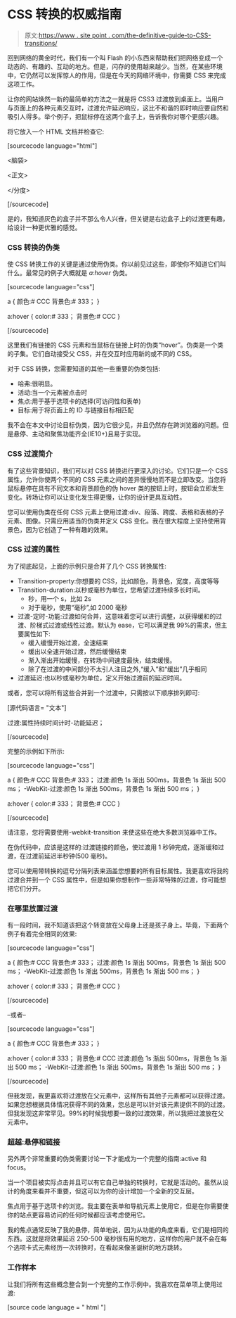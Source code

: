 # CSS 转换的权威指南

> 原文:[https://www . site point . com/the-definitive-guide-to-CSS-transitions/](https://www.sitepoint.com/the-definitive-guide-to-css-transitions/)

回到网络的黄金时代，我们有一个叫 Flash 的小东西来帮助我们把网络变成一个动态的、有趣的、互动的地方。但是，闪存的使用越来越少。当然，在某些环境中，它仍然可以发挥惊人的作用，但是在今天的网络环境中，你需要 CSS 来完成这项工作。

让你的网站焕然一新的最简单的方法之一就是将 CSS3 过渡放到桌面上。当用户与页面上的各种元素交互时，过渡允许延迟响应，这比不和谐的即时响应要自然和吸引人得多。举个例子，把鼠标停在这两个盒子上，告诉我你对哪个更感兴趣。

将它放入一个 HTML 文档并检查它:

[sourcecode language="html"]

<脑袋>

<正文>

</分度>

[/sourcecode]

是的，我知道灰色的盒子并不那么令人兴奋，但关键是右边盒子上的过渡更有趣，给设计一种更优雅的感觉。

### CSS 转换的伪类

使 CSS 转换工作的关键是通过使用伪类。你以前见过这些，即使你不知道它们叫什么。最常见的例子大概就是 *a:hover* 伪类。

[sourcecode language="css"]

a {
颜色:# CCC
背景色:# 333；
}

a:hover {
color:# 333；
背景色:# CCC
}

[/sourcecode]

这里我们有链接的 CSS 元素和当鼠标在链接上时的伪类“hover”。伪类是一个类的子集。它们自动接受父 CSS，并在交互时应用新的或不同的 CSS。

对于 CSS 转换，您需要知道的其他一些重要的伪类包括:

*   哈弗:很明显。
*   活动:当一个元素被点击时
*   焦点:用于基于选项卡的选择(可访问性和表单)
*   目标:用于将页面上的 ID 与链接目标相匹配

我不会在本文中讨论目标伪类，因为它很少见，并且仍然存在跨浏览器的问题。但是悬停、主动和聚焦功能齐全(IE10+)且易于实现。

### CSS 过渡简介

有了这些背景知识，我们可以对 CSS 转换进行更深入的讨论。它们只是一个 CSS 属性，允许你使两个不同的 CSS 元素之间的差异慢慢地而不是立即改变。当您将鼠标悬停在具有不同文本和背景颜色的伪 hover 类的按钮上时，按钮会立即发生变化。转场让你可以让变化发生得更慢，让你的设计更具互动性。

您可以使用伪类在任何 CSS 元素上使用过渡:div、段落、跨度、表格和表格的子元素、图像。只需应用适当的伪类并定义 CSS 变化。我在很大程度上坚持使用背景色，因为它创造了一种有趣的效果。

### CSS 过渡的属性

为了彻底起见，上面的示例只是合并了几个 CSS 转换属性:

*   Transition-property:你想要的 CSS，比如颜色，背景色，宽度，高度等等
*   Transition-duration:以秒或毫秒为单位，您希望过渡持续多长时间。
    *   秒，用一个 s，比如 2s
    *   对于毫秒，使用“毫秒”,如 2000 毫秒
*   过渡-定时-功能:过渡如何合并，这意味着您可以进行调整，以获得缓和的过渡、阶梯式过渡或线性过渡。默认为 ease，它可以满足我 99%的需求，但主要属性如下:
    *   缓入缓慢开始过渡，全速结束
    *   缓出以全速开始过渡，然后缓慢结束
    *   渐入渐出开始缓慢，在转场中间速度最快，结束缓慢。
    *   除了在过渡的中间部分不太引人注目之外,“缓入”和“缓出”几乎相同
*   过渡延迟:也以秒或毫秒为单位，定义开始过渡前的延迟时间。

或者，您可以将所有这些合并到一个过渡中，只需按以下顺序排列即可:

[源代码语言= "文本"]

过渡:属性持续时间计时-功能延迟；

[/sourcecode]

完整的示例如下所示:

[sourcecode language="css"]

a {
颜色:# CCC
背景色:# 333；
过渡:颜色 1s 渐出 500ms，背景色 1s 渐出 500 ms；
-WebKit-过渡:颜色 1s 渐出 500ms，背景色 1s 渐出 500 ms；
}

a:hover {
color:# 333；
背景色:# CCC
}

[/sourcecode]

请注意，您将需要使用-webkit-transition 来使这些在绝大多数浏览器中工作。

在伪代码中，应该是这样的:过渡链接的颜色，使过渡用 1 秒钟完成，逐渐缓和过渡，在过渡前延迟半秒钟(500 毫秒)。

您可以使用带转换的逗号分隔列表来涵盖您想要的所有目标属性。我更喜欢将我的过渡合并到一个 CSS 属性中，但是如果你想制作一些非常特殊的过渡，你可能想把它们分开。

### 在哪里放置过渡

有一段时间，我不知道该把这个转变放在父母身上还是孩子身上。毕竟，下面两个例子有着完全相同的效果:

[sourcecode language="css"]

a {
颜色:# CCC
背景色:# 333；
过渡:颜色 1s 渐出 500ms，背景色 1s 渐出 500 ms；
-WebKit-过渡:颜色 1s 渐出 500ms，背景色 1s 渐出 500 ms；
}

a:hover {
color:# 333；
背景色:# CCC
}

[/sourcecode]

–或者–

[sourcecode language="css"]

a {
颜色:# CCC
背景色:# 333；
}

a:hover {
color:# 333；
背景色:# CCC
过渡:颜色 1s 渐出 500ms，背景色 1s 渐出 500 ms；
-WebKit-过渡:颜色 1s 渐出 500ms，背景色 1s 渐出 500 ms；
}

[/sourcecode]

但我发现，我更喜欢将过渡放在父元素中，这样所有其他子元素都可以获得过渡。如果您想根据具体情况获得不同的效果，您总是可以针对该元素提供不同的过渡。但我发现这非常罕见。99%的时候我想要一致的过渡效果，所以我把过渡放在父元素中。

### 超越:悬停和链接

另外两个非常重要的伪类需要讨论一下才能成为一个完整的指南:active 和 focus。

当一个项目被实际点击并且可以有它自己单独的转换时，它就是活动的。虽然从设计的角度来看并不重要，但这可以为你的设计增加一个全新的交互层。

焦点用于基于选项卡的浏览。我主要在表单和导航元素上使用它，但是在你需要使你的站点更容易访问的任何时候都应该考虑使用它。

我的焦点通常反映了我的悬停，简单地说，因为从功能的角度来看，它们是相同的东西。这就是将效果延迟 250-500 毫秒很有用的地方，这样你的用户就不会在每个选项卡式元素经历一次转换时，在看起来像圣诞树的地方跳转。

### 工作样本

让我们将所有这些概念整合到一个完整的工作示例中。我喜欢在菜单项上使用过渡:

[source code language = " html "]
<html>
<head>
<style>

/*使 li 内联为水平菜单*/
#菜单 li {
显示:内联；
字号:18px
边距:3px 8px 3px 8px
}
/*初始定义*/
#菜单 a {
color:# 333；
border-bottom: #333 2px 实心；
背景色:# fff
填充:5px
正文-装饰:无；
过渡:颜色 1s 渐出 250ms，背景色 1s 渐出 250 ms；
-WebKit-过渡:颜色 1s 渐出 250ms，背景色 1s 渐出 250 ms；
}

#菜单 a:hover {
color:# fff；
背景色:# 666；
}

# menu a:focus {
color:# fff；
背景色:# 666；
}

/*注意我是如何让过渡延迟 0 ms */
# menu a:active {
color:# 333；
背景色:# 666；
跃迁:1s 0ms
}

<div id = " menu ">
<【ul】>
<【Li】><a href = " # tabindex = " 1 ">nav text 1< ><【Li】><【a href = " # " # tabindex = " 5 ">【nav text 5】</a></Li>
</ul【t】

[/sourcecode]

在你的设计中，你依赖 CSS3 过渡吗？。您会将它用于基本功能，还是只是为那些用现代浏览器支持它的人增加一层修饰？

## 分享这篇文章